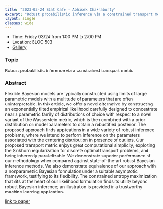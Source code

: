 ```yaml
---
title: "2023-03-24 Stat Cafe - Abhisek Chakraborty"
excerpt: "Robust probabilistic inference via a constrained transport metric"
layout: single
classes: wide
---
```


- Time: Friday 03/24 from 1:00 PM to 2:00 PM
- Location: BLOC 503
- [Gallery](/StatCafe/2023-03-24-gallery/)

### Topic

Robust probabilistic inference via a constrained transport metric

### Abstract

Flexible Bayesian models are typically constructed using limits of large parametric models with a multitude of parameters that are often uninterpretable. In this article, we offer a novel alternative by constructing an exponentially tilted empirical likelihood carefully designed to concentrate near a parametric family of distributions of choice with respect to a novel variant of the Wasserstein metric, which is then combined with a prior distribution on model parameters to obtain a robustified posterior. The proposed approach finds applications in a wide variety of robust inference problems, where we intend to perform inference on the parameters associated with the centering distribution in presence of outliers. Our proposed transport metric enjoys great computational simplicity, exploiting the Sinkhorn regularization for discrete optimal transport problems, and being inherently parallelizable. We demonstrate superior performance of our methodology when compared against state-of-the-art robust Bayesian inference methods. We also demonstrate equivalence of our approach with a nonparametric Bayesian formulation under a suitable asymptotic framework, testifying to its flexibility. The constrained entropy maximization that sits at the heart of our likelihood formulation finds its utility beyond robust Bayesian inference; an illustration is provided in a trustworthy machine learning application.

[link to paper](https://arxiv.org/abs/2303.10085)
